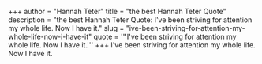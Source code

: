 +++
author = "Hannah Teter"
title = "the best Hannah Teter Quote"
description = "the best Hannah Teter Quote: I've been striving for attention my whole life. Now I have it."
slug = "ive-been-striving-for-attention-my-whole-life-now-i-have-it"
quote = '''I've been striving for attention my whole life. Now I have it.'''
+++
I've been striving for attention my whole life. Now I have it.
